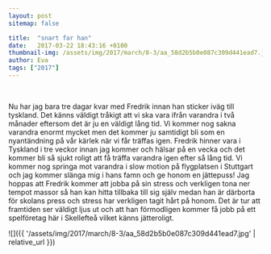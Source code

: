 ```yaml
---
layout: post
sitemap: false

title:  "snart far han"
date:   2017-03-22 18:43:16 +0100
thumbnail-img: /assets/img/2017/march/8-3/aa_58d2b5b0e087c309d441ead7.jpg
author: Eva
tags: ["2017"]
---
```


 




Nu har jag bara tre dagar kvar med Fredrik innan han sticker iväg till tyskland. Det känns väldigt tråkigt att vi ska vara ifrån varandra i två månader eftersom det är ju en väldigt lång tid. Vi kommer nog sakna varandra enormt mycket men det kommer ju samtidigt bli som en nyantändning på vår kärlek när vi får träffas igen. Fredrik hinner vara i Tyskland i tre veckor innan jag kommer och hälsar på en vecka och det kommer bli så sjukt roligt att få träffa varandra igen efter så lång tid. Vi kommer nog springa mot varandra i slow motion på flygplatsen i Stuttgart och jag kommer slänga mig i hans famn och ge honom en jättepuss! Jag hoppas att Fredrik kommer att jobba på sin stress och verkligen tona ner tempot massor så han kan hitta tillbaka till sig själv medan han är därborta för skolans press och stress har verkligen tagit hårt på honom. Det är tur att framtiden ser väldigt ljus ut och att han förmodligen kommer få jobb på ett spelföretag här i Skellefteå vilket känns jätteroligt.

![]({{ '/assets/img/2017/march/8-3/aa_58d2b5b0e087c309d441ead7.jpg'  | relative_url }})

